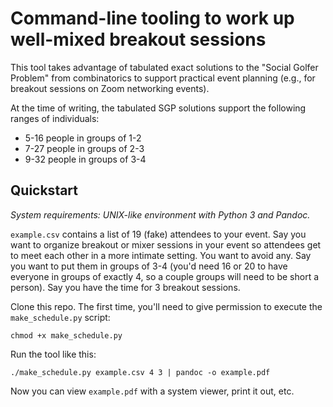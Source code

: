 # Command-line tooling to work up well-mixed breakout sessions

This tool takes advantage of tabulated exact solutions to the "Social Golfer
Problem" from combinatorics to support practical event planning (e.g., for
breakout sessions on Zoom networking events).

At the time of writing, the tabulated SGP solutions support the following
ranges of individuals:

- 5-16 people in groups of 1-2
- 7-27 people in groups of 2-3
- 9-32 people in groups of 3-4

## Quickstart

*System requirements: UNIX-like environment with Python 3 and Pandoc.*

`example.csv` contains a list of 19 (fake) attendees to your event. Say you
want to organize breakout or mixer sessions in your event so attendees get to
meet each other in a more intimate setting. You want to avoid any. Say you want
to put them in groups of 3-4 (you'd need 16 or 20 to have everyone in groups of
exactly 4, so a couple groups will need to be short a person). Say you have the
time for 3 breakout sessions.

Clone this repo. The first time, you'll need to give permission to execute the
`make_schedule.py` script:

```chmod +x make_schedule.py```

Run the tool like this:

```./make_schedule.py example.csv 4 3 | pandoc -o example.pdf```

Now you can view `example.pdf` with a system viewer, print it out, etc.
